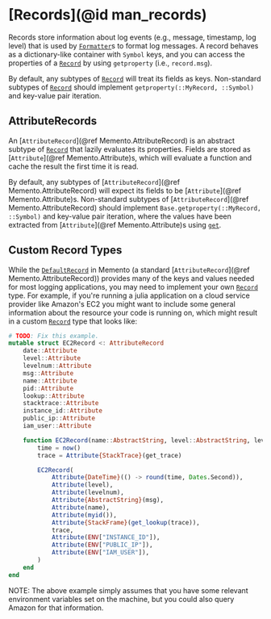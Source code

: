 # [Records](@id man_records)

Records store information about log events (e.g., message, timestamp, log level) that is used by [`Formatter`](@ref)s to format log messages.
A record behaves as a dictionary-like container with `Symbol` keys, and you can access the properties of a [`Record`](@ref) by using `getproperty` (i.e., `record.msg`).

By default, any subtypes of [`Record`](@ref) will treat its fields as keys.
Non-standard subtypes of [`Record`](@ref) should implement `getproperty(::MyRecord, ::Symbol)` and key-value pair iteration.

## AttributeRecords

An [`AttributeRecord`](@ref Memento.AttributeRecord) is an abstract subtype of [`Record`](@ref) that lazily evaluates its properties.
Fields are stored as [`Attribute`](@ref Memento.Attribute)s, which will evaluate a function and cache the result the first time it is read.

By default, any subtypes of [`AttributeRecord`](@ref Memento.AttributeRecord) will expect its fields to be [`Attribute`](@ref Memento.Attribute)s.
Non-standard subtypes of [`AttributeRecord`](@ref Memento.AttributeRecord) should implement `Base.getproperty(::MyRecord, ::Symbol)` and key-value pair iteration, where the values have been extracted from [`Attribute`](@ref Memento.Attribute)s using [`get`](@ref).

## Custom Record Types

While the [`DefaultRecord`](@ref) in Memento (a standard [`AttributeRecord`](@ref Memento.AttributeRecord)) provides many of the keys and values needed for most logging applications, you may need to implement your own [`Record`](@ref) type.
For example, if you're running a julia application on a cloud service provider like Amazon's EC2 you might want to include some general information about the resource your code is running on, which might result in a custom [`Record`](@ref) type that looks like:

```julia
# TODO: Fix this example.
mutable struct EC2Record <: AttributeRecord
    date::Attribute
    level::Attribute
    levelnum::Attribute
    msg::Attribute
    name::Attribute
    pid::Attribute
    lookup::Attribute
    stacktrace::Attribute
    instance_id::Attribute
    public_ip::Attribute
    iam_user::Attribute

    function EC2Record(name::AbstractString, level::AbstractString, levelnum::Int, msg)
        time = now()
        trace = Attribute{StackTrace}(get_trace)

        EC2Record(
            Attribute{DateTime}(() -> round(time, Dates.Second)),
            Attribute(level),
            Attribute(levelnum),
            Attribute{AbstractString}(msg),
            Attribute(name),
            Attribute(myid()),
            Attribute{StackFrame}(get_lookup(trace)),
            trace,
            Attribute(ENV["INSTANCE_ID"]),
            Attribute(ENV["PUBLIC_IP"]),
            Attribute(ENV["IAM_USER"]),
        )
    end
end
```

NOTE: The above example simply assumes that you have some relevant environment variables set on the machine, but you could also query Amazon for that information.
